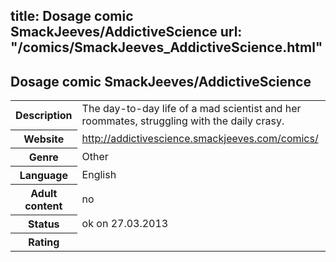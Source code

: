 title: Dosage comic SmackJeeves/AddictiveScience
url: "/comics/SmackJeeves_AddictiveScience.html"
---
Dosage comic SmackJeeves/AddictiveScience
-----------------------------------------

<table class="comicinfo">
<tr>
<th>Description</th><td>The day-to-day life of a mad scientist and her roommates, struggling with the daily crasy.</td>
</tr>
<tr>
<th>Website</th><td><a href="http://addictivescience.smackjeeves.com/comics/">http://addictivescience.smackjeeves.com/comics/</a></td>
</tr>
<tr>
<th>Genre</th><td>Other</td>
</tr>
<tr>
<th>Language</th><td>English</td>
</tr>
<tr>
<th>Adult content</th><td>no</td>
</tr>
<tr>
<th>Status</th><td>ok on 27.03.2013</td>
</tr>
<tr>
<th>Rating</th><td><div class="g-plusone" data-size="standard" data-annotation="bubble"
 data-href="http://addictivescience.smackjeeves.com/comics/"></div></td>
</tr>
</table>
<script type="text/javascript">
  (function() {
    var po = document.createElement('script'); po.type = 'text/javascript'; po.async = true;
    po.src = 'https://apis.google.com/js/plusone.js';
    var s = document.getElementsByTagName('script')[0]; s.parentNode.insertBefore(po, s);
  })();
</script>
